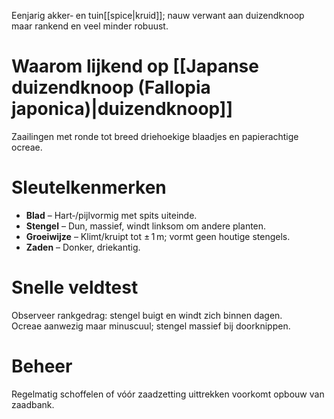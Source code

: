 Eenjarig akker‑ en tuin[[spice|kruid]]; nauw verwant aan duizendknoop maar rankend en veel minder robuust.

# Waarom lijkend op [[Japanse duizendknoop (Fallopia japonica)|duizendknoop]]
Zaailingen met ronde tot breed driehoekige blaadjes en papierachtige ocreae.

# Sleutelkenmerken
- **Blad** – Hart‑/pijlvormig met spits uiteinde.
- **Stengel** – Dun, massief, windt linksom om andere planten.
- **Groeiwijze** – Klimt/kruipt tot ± 1 m; vormt geen houtige stengels.
- **Zaden** – Donker, driekantig.

# Snelle veldtest
Observeer rankgedrag: stengel buigt en windt zich binnen dagen.  
Ocreae aanwezig maar minuscuul; stengel massief bij doorknippen.

# Beheer
Regelmatig schoffelen of vóór zaadzetting uittrekken voorkomt opbouw van zaadbank.